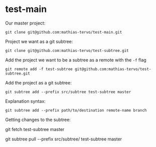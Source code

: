 test-main
=========
Our master project:

    git clone git@github.com:mathias-tervo/test-main.git

Project we want as a git subtree:

    git clone git@github.com:mathias-tervo/test-subtree.git



Add the project we want to be a subtree as a remote with the ``-f`` flag

    git remote add -f test-subtree git@github.com:mathias-tervo/test-subtree.git


Add the project as a git subtree:

    git subtree add --prefix src/subtree test-subtree master

Explanation syntax:

    git subtree add --prefix path/to/destination remote-name branch

Getting changes to the subtree:

   git fetch test-subtree master

   git subtree pull --prefix src/subtree/ test-subtree master



